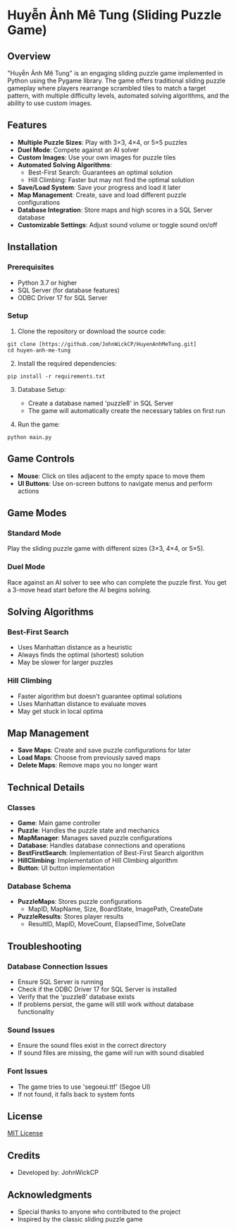 # Huyễn Ảnh Mê Tung (Sliding Puzzle Game)

## Overview

"Huyễn Ảnh Mê Tung" is an engaging sliding puzzle game implemented in Python using the Pygame library. The game offers traditional sliding puzzle gameplay where players rearrange scrambled tiles to match a target pattern, with multiple difficulty levels, automated solving algorithms, and the ability to use custom images.

## Features

- **Multiple Puzzle Sizes**: Play with 3×3, 4×4, or 5×5 puzzles
- **Duel Mode**: Compete against an AI solver
- **Custom Images**: Use your own images for puzzle tiles
- **Automated Solving Algorithms**:
  - Best-First Search: Guarantees an optimal solution
  - Hill Climbing: Faster but may not find the optimal solution
- **Save/Load System**: Save your progress and load it later
- **Map Management**: Create, save and load different puzzle configurations
- **Database Integration**: Store maps and high scores in a SQL Server database
- **Customizable Settings**: Adjust sound volume or toggle sound on/off

## Installation

### Prerequisites

- Python 3.7 or higher
- SQL Server (for database features)
- ODBC Driver 17 for SQL Server 

### Setup

1. Clone the repository or download the source code:
```
git clone [https://github.com/JohnWickCP/HuyenAnhMeTung.git]
cd huyen-anh-me-tung
```

2. Install the required dependencies:
```
pip install -r requirements.txt
```

3. Database Setup:
   - Create a database named 'puzzle8' in SQL Server
   - The game will automatically create the necessary tables on first run

4. Run the game:
```
python main.py
```

## Game Controls

- **Mouse**: Click on tiles adjacent to the empty space to move them
- **UI Buttons**: Use on-screen buttons to navigate menus and perform actions

## Game Modes

### Standard Mode
Play the sliding puzzle game with different sizes (3×3, 4×4, or 5×5).

### Duel Mode
Race against an AI solver to see who can complete the puzzle first. You get a 3-move head start before the AI begins solving.

## Solving Algorithms

### Best-First Search
- Uses Manhattan distance as a heuristic
- Always finds the optimal (shortest) solution
- May be slower for larger puzzles

### Hill Climbing
- Faster algorithm but doesn't guarantee optimal solutions
- Uses Manhattan distance to evaluate moves
- May get stuck in local optima

## Map Management

- **Save Maps**: Create and save puzzle configurations for later
- **Load Maps**: Choose from previously saved maps
- **Delete Maps**: Remove maps you no longer want


## Technical Details

### Classes

- **Game**: Main game controller
- **Puzzle**: Handles the puzzle state and mechanics
- **MapManager**: Manages saved puzzle configurations
- **Database**: Handles database connections and operations
- **BestFirstSearch**: Implementation of Best-First Search algorithm
- **HillClimbing**: Implementation of Hill Climbing algorithm
- **Button**: UI button implementation

### Database Schema

- **PuzzleMaps**: Stores puzzle configurations
  - MapID, MapName, Size, BoardState, ImagePath, CreateDate
- **PuzzleResults**: Stores player results
  - ResultID, MapID, MoveCount, ElapsedTime, SolveDate

## Troubleshooting

### Database Connection Issues
- Ensure SQL Server is running
- Check if the ODBC Driver 17 for SQL Server is installed
- Verify that the 'puzzle8' database exists
- If problems persist, the game will still work without database functionality

### Sound Issues
- Ensure the sound files exist in the correct directory
- If sound files are missing, the game will run with sound disabled

### Font Issues
- The game tries to use 'segoeui.ttf' (Segoe UI)
- If not found, it falls back to system fonts

## License

[MIT License](LICENSE)

## Credits

- Developed by: JohnWickCP

## Acknowledgments

- Special thanks to anyone who contributed to the project
- Inspired by the classic sliding puzzle game
